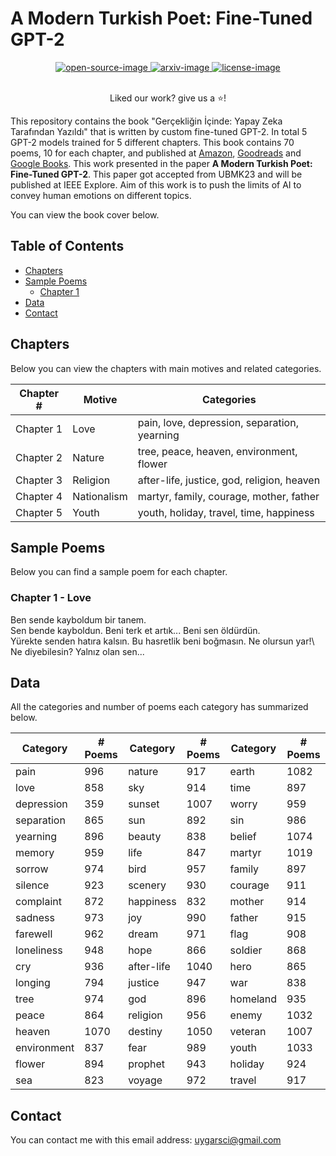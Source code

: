 # A Modern Turkish Poet: Fine-Tuned GPT-2

<div align="center">
    <a href="">
        <img alt="open-source-image"
		src="https://badges.frapsoft.com/os/v1/open-source.svg?v=103">
    </a>
    <a href="https://arxiv.org/abs/tba">
        <img alt="arxiv-image"
		src="https://img.shields.io/badge/arXiv-tba-b31b1b.svg">
    </a>
    <a href="https://github.com/Naereen/StrapDown.js/blob/master/LICENSE">
        <img alt="license-image"
		src="https://badgen.net/github/license/Naereen/Strapdown.js">
    </a>
</div>
<br/>
<div align="center">
    <p>Liked our work? give us a ⭐!</p>
</div>

This repository contains the book "Gerçekliğin İçinde: Yapay Zeka Tarafından Yazıldı" that is written by custom fine-tuned GPT-2. In total 5 GPT-2 models trained for 5 different chapters. This book contains 70 poems, 10 for each chapter, and published at [Amazon](https://www.amazon.com/gp/product/B0BKWMFB3V/ref=x_gr_bb_amazon?ie=UTF8&tag=x_gr_bb_amazon-20&linkCode=as2&camp=1789&creative=9325&creativeASIN=B0BKWMFB3V&SubscriptionId=1MGPYB6YW3HWK55XCGG2), [Goodreads](https://www.goodreads.com/book/show/75427836-ger-ekli-in-i-inde?ac=1&from_search=true&qid=tY5OinoPzb&rank=1) and [Google Books](https://books.google.com.tr/books/about/Gerçekliğin_İçinde.html?id=gumYEAAAQBAJ&redir_esc=y). This work presented in the paper  **A Modern Turkish Poet: Fine-Tuned GPT-2**. This paper got accepted from UBMK23 and will be published at IEEE Explore. Aim of this work is to push the limits of AI to convey human emotions on different topics.

You can view the book cover below.

## Table of Contents
* [Chapters](#chapters)
* [Sample Poems](#sample)
    * [Chapter 1](#chapter1)
* [Data](#Data)
* [Contact](#contact)

## Chapters <a class="anchor" id="chapters"></a>
Below you can view the chapters with main motives and related categories.

| Chapter # | Motive      | Categories                                   |
|-----------|-------------|----------------------------------------------|
| Chapter 1 | Love        | pain, love, depression, separation, yearning |
| Chapter 2 | Nature      | tree, peace, heaven, environment, flower     |
| Chapter 3 | Religion    | after-life, justice, god, religion, heaven   |
| Chapter 4 | Nationalism | martyr, family, courage, mother, father      |
| Chapter 5 | Youth       | youth, holiday, travel, time, happiness      |

## Sample Poems <a class="anchor" id="sample"></a>
Below you can find a sample poem for each chapter.

### Chapter 1 - Love <a class="anchor" id="chapter1"></a>
Ben sende kayboldum bir tanem.\
Sen bende kayboldun. Beni terk et artık... Beni sen öldürdün.\
Yürekte senden hatıra kalsın. Bu hasretlik beni boğmasın. Ne olursun yar!\ 
Ne diyebilesin? Yalnız olan sen...

## Data <a class="anchor" id="data"></a>
All the categories and number of poems each category has summarized below.

| Category    | \# Poems | Category   | \# Poems | Category | \# Poems |
|-------------|----------|------------|----------|----------|----------|
| pain        | 996      | nature     | 917      | earth    | 1082     |
| love        | 858      | sky        | 914      | time     | 897      |
| depression  | 359      | sunset     | 1007     | worry    | 959      |
| separation  | 865      | sun        | 892      | sin      | 986      |
| yearning    | 896      | beauty     | 838      | belief   | 1074     |
| memory      | 959      | life       | 847      | martyr   | 1019     |
| sorrow      | 974      | bird       | 957      | family   | 897      |
| silence     | 923      | scenery    | 930      | courage  | 911      |
| complaint   | 872      | happiness  | 832      | mother   | 914      |
| sadness     | 973      | joy        | 990      | father   | 915      |
| farewell    | 962      | dream      | 971      | flag     | 908      |
| loneliness  | 948      | hope       | 866      | soldier  | 868      |
| cry         | 936      | after-life | 1040     | hero     | 865      |
| longing     | 794      | justice    | 947      | war      | 838      |
| tree        | 974      | god        | 896      | homeland | 935      |
| peace       | 864      | religion   | 956      | enemy    | 1032     |
| heaven      | 1070     | destiny    | 1050     | veteran  | 1007     |
| environment | 837      | fear       | 989      | youth    | 1033     |
| flower      | 894      | prophet    | 943      | holiday  | 924      |
| sea         | 823      | voyage     | 972      | travel   | 917      |

## Contact <a class="contact" id="contact"></a>
You can contact me with this email address: uygarsci@gmail.com
